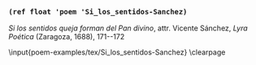 ### `(ref float 'poem 'Si_los_sentidos-Sanchez)`

*Si los sentidos queja forman del Pan divino*, 
attr. Vicente Sánchez, *Lyra Poética* (Zaragoza, 1688), 171--172

\input{poem-examples/tex/Si_los_sentidos-Sanchez}
\clearpage

